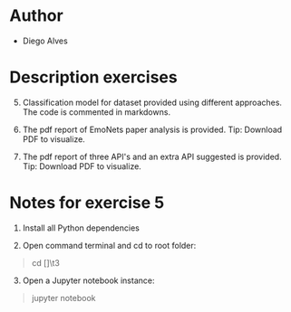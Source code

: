 # Author

- Diego Alves

# Description exercises

5. Classification model for dataset provided using different approaches. The code is commented in markdowns.

7. The pdf report of EmoNets paper analysis is provided. Tip: Download PDF to visualize.

8. The pdf report of three API's and an extra API suggested is provided. Tip: Download PDF to visualize.

# Notes for exercise 5

1. Install all Python dependencies

2. Open command terminal and cd to root folder:
> cd []\t3

3. Open a Jupyter notebook instance:
> jupyter notebook

